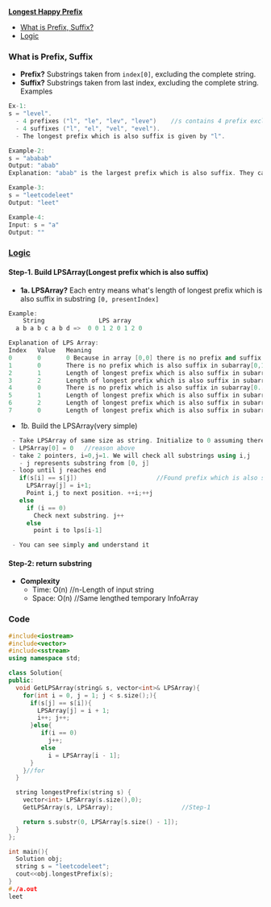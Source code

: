 **[Longest Happy Prefix](https://leetcode.com/problems/longest-happy-prefix/)**
- [What is Prefix, Suffix?](#ps)
- [Logic](#l)


<a name=ps></a>
### What is Prefix, Suffix
- **Prefix?** Substrings taken from `index[0]`, excluding the complete string.
- **Suffix?** Substrings taken from last index, excluding the complete string.
Examples
```c
Ex-1:
s = "level". 
  - 4 prefixes ("l", "le", "lev", "leve")    //s contains 4 prefix excluding itself
  - 4 suffixes ("l", "el", "vel", "evel"). 
  - The longest prefix which is also suffix is given by "l".

Example-2:
s = "ababab"
Output: "abab"
Explanation: "abab" is the largest prefix which is also suffix. They can overlap in the original string.

Example-3:
s = "leetcodeleet"
Output: "leet"

Example-4:
Input: s = "a"
Output: ""
```

<a name=l></a>
### [Logic](https://www.youtube.com/watch?v=GTJr8OvyEVQ)
#### Step-1. Build LPSArray(Longest prefix which is also suffix)
- **1a. LPSArray?** Each entry means what's length of longest prefix which is also suffix in substring `[0, presentIndex]`
```c++
Example:
    String               LPS array
  a b a b c a b d =>  0 0 1 2 0 1 2 0

Explanation of LPS Array:
Index   Value   Meaning
0       0       0 Because in array [0,0] there is no prefix and suffix since suffix,prefix need to exclude compelte string
1       0       There is no prefix which is also suffix in subarray[0,1]
2       1       Length of longest prefix which is also suffix in subarray[0..2] is 1. aba (ie a)
3       2       Length of longest prefix which is also suffix in subarray[0..3] is 2. abab (ie ab)
4       0       There is no prefix which is also suffix in subarray[0..4]  ababc
5       1       Length of longest prefix which is also suffix in subarray[0..5] is 1. ababca (ie a)
6       2       Length of longest prefix which is also suffix in subarray[0..6] is 2. ababcab (ie ab)
7       0       Length of longest prefix which is also suffix in subarray[0..7] is 0. ababcabd
```

- *1b.* Build the LPSArray(very simple)
```c++
 - Take LPSArray of same size as string. Initialize to 0 assuming there are no Prefix which matches suffix.
 - LPSArray[0] = 0   //reason above
 - take 2 pointers, i=0,j=1. We will check all substrings using i,j
   - j represents substring from [0, j]
 - loop until j reaches end
   if(s[i] == s[j])                      //Found prefix which is also suffix
     LPSArray[j] = i+1;
     Point i,j to next position. ++i;++j
   else
     if (i == 0)
       Check next substring. j++
     else
       point i to lps[i-1]

 - You can see simply and understand it
 ```

#### Step-2: return substring

- **Complexity**
  - Time: O(n)      //n-Length of input string
  - Space: O(n)     //Same lengthed temporary InfoArray

### Code
```c++
#include<iostream>
#include<vector>
#include<sstream>
using namespace std;

class Solution{
public:
  void GetLPSArray(string& s, vector<int>& LPSArray){
    for(int i = 0, j = 1; j < s.size();){
      if(s[j] == s[i]){
        LPSArray[j] = i + 1;
        i++; j++;
      }else{
         if(i == 0)
           j++;
         else
           i = LPSArray[i - 1];
      }
    }//for
  }

  string longestPrefix(string s) {
    vector<int> LPSArray(s.size(),0);
    GetLPSArray(s, LPSArray);                   //Step-1

    return s.substr(0, LPSArray[s.size() - 1]);
  }
};

int main(){
  Solution obj;
  string s = "leetcodeleet";
  cout<<obj.longestPrefix(s);
}
#./a.out
leet
```
